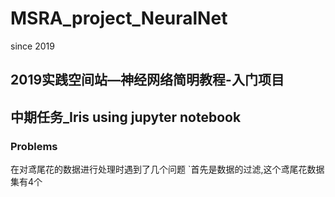 # MSRA_project_NeuralNet
since 2019

## 2019实践空间站—神经网络简明教程-入门项目
## 中期任务_Iris using jupyter notebook

### Problems
在对鸢尾花的数据进行处理时遇到了几个问题
`首先是数据的过滤,这个鸢尾花数据集有4个
